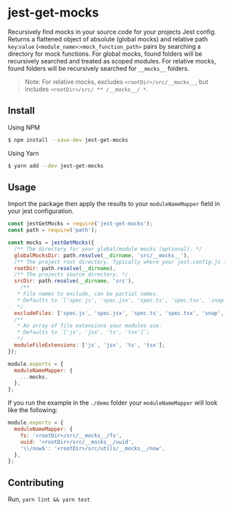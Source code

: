 # jest-get-mocks

Recursively find mocks in your source code for your projects Jest config. Returns a flattened object of absolute (global
mocks) and relative path `key`:`value` (`<module_name>`:`<mock_function_path>` pairs by searching a directory for mock
functions. For global mocks, found folders will be recursively searched and treated as scoped modules. For relative
mocks, found folders will be recursively searched for `__mocks__` folders.

> Note: For relative mocks, excludes `<rootDir>/src/__mocks__`, but includes `<rootDir>/src/ ** /__mocks__/ *`.

## Install

Using NPM

```bash
$ npm install --save-dev jest-get-mocks
```

Using Yarn

```bash
$ yarn add --dev jest-get-mocks
```

## Usage

Import the package then apply the results to your `moduleNameMapper` field in your jest
configuration.

```js
const jestGetMocks = require('jest-get-mocks');
const path = require('path');

const mocks = jestGetMocks({
  /** The directory for your global/module mocks (optional). */
  globalMocksDir: path.resolve(__dirname, 'src/__mocks__'),
  /** The project root directory. Typically where your jest.config.js is. */
  rootDir: path.resolve(__dirname),
  /** The projects source directory. */
  srcDir: path.resolve(__dirname, 'src'),
    /**
   * File names to exclude, can be partial names.
   * Defaults to `['spec.js', 'spec.jsx', 'spec.ts', 'spec.tsx', 'snap', 'jest.setup.js', 'jest.setup.ts']`.
   */
  excludeFiles: ['spec.js', 'spec.jsx', 'spec.ts', 'spec.tsx', 'snap', 'jest.setup.js', 'jest.setup.ts'];
  /**
   * An array of file extensions your modules use.
   * Defaults to `['js', 'jsx', 'ts', 'tsx']`;
   */
  moduleFileExtensions: ['js', 'jsx', 'ts', 'tsx'];
});

module.exports = {
  moduleNameMapper: {
    ...mocks,
  },
};
```

If you run the example in the `./demo` folder your `moduleNameMapper` will look like the following:

```js
module.exports = {
  moduleNameMapper: {
    fs: '<rootDir>/src/__mocks__/fs',
    uuid: '<rootDir>/src/__mocks__/uuid',
    '\\/now$': '<rootDir>/src/utils/__mocks__/now',
  },
};
```

## Contributing

Run, `yarn lint && yarn test`
